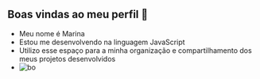 ## Boas vindas ao meu perfil 💜

- Meu nome é Marina
- Estou me desenvolvendo na linguagem JavaScript
- Utilizo esse espaço para a minha organização e compartilhamento dos meus projetos desenvolvidos
- ![bo](https://media.tenor.com/c4mDiA1mzsgAAAAi/yae-miko-genshin-impact.gif)
